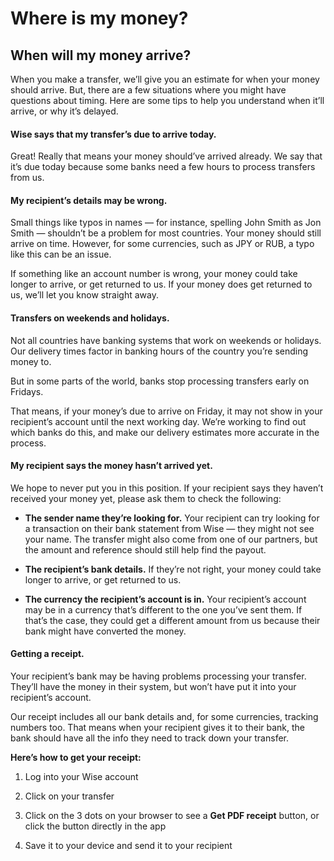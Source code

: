 # Where is my money?  
## When will my money arrive?  
When you make a transfer, we’ll give you an estimate for when your money should arrive. But, there are a few situations where you might have questions about timing. Here are some tips to help you understand when it’ll arrive, or why it’s delayed.

#### Wise says that my transfer’s due to arrive today. 

Great! Really that means your money should’ve arrived already. We say that it’s due today because some banks need a few hours to process transfers from us. 

#### My recipient’s details may be wrong. 

Small things like typos in names — for instance, spelling John Smith as Jon Smith — shouldn’t be a problem for most countries. Your money should still arrive on time. However, for some currencies, such as JPY or RUB, a typo like this can be an issue. 

If something like an account number is wrong, your money could take longer to arrive, or get returned to us. If your money does get returned to us, we’ll let you know straight away. 

#### Transfers on weekends and holidays.

Not all countries have banking systems that work on weekends or holidays. Our delivery times factor in banking hours of the country you’re sending money to.

But in some parts of the world, banks stop processing transfers early on Fridays.

That means, if your money’s due to arrive on Friday, it may not show in your recipient’s account until the next working day. We’re working to find out which banks do this, and make our delivery estimates more accurate in the process.

#### My recipient says the money hasn’t arrived yet.

We hope to never put you in this position. If your recipient says they haven’t received your money yet, please ask them to check the following:

  *  **The sender name they’re looking for.** Your recipient can try looking for a transaction on their bank statement from Wise — they might not see your name. The transfer might also come from one of our partners, but the amount and reference should still help find the payout.

  *  **The recipient’s bank details.** If they’re not right, your money could take longer to arrive, or get returned to us. 

  * **The currency the recipient’s account is in.** Your recipient’s account may be in a currency that’s different to the one you’ve sent them. If that’s the case, they could get a different amount from us because their bank might have converted the money.




#### Getting a receipt.

Your recipient’s bank may be having problems processing your transfer. They’ll have the money in their system, but won’t have put it into your recipient’s account. 

Our receipt includes all our bank details and, for some currencies, tracking numbers too. That means when your recipient gives it to their bank, the bank should have all the info they need to track down your transfer. 

**Here’s how to get your receipt:**

  1. Log into your Wise account

  2. Click on your transfer 

  3. Click on the 3 dots on your browser to see a **Get PDF receipt** button, or click the button directly in the app

  4. Save it to your device and send it to your recipient